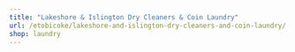 ```yaml
---
title: "Lakeshore & Islington Dry Cleaners & Coin Laundry"
url: /etobicoke/lakeshore-and-islington-dry-cleaners-and-coin-laundry/
shop: laundry
---
```

